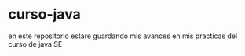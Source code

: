 # curso-java
en este repositorio estare guardando mis avances en mis practicas del curso de java SE
